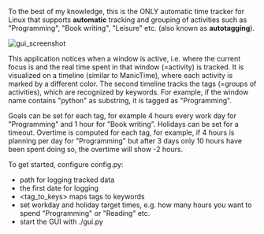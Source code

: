 To the best of my knowledge, this is the ONLY automatic time tracker for 
Linux  that supports **automatic** tracking and grouping of activities such as "Programming", 
"Book writing", "Leisure" etc. (also known as **autotagging**).

![gui_screenshot](https://user-images.githubusercontent.com/88085405/129172414-a76a2b32-14de-457a-9f8f-0464a39b5816.png)

This application notices when a window is active, i.e. where the current focus is 
and the real time spent in that window (=activity) is tracked. It is visualized on a timeline
(similar to ManicTime), where each activity is marked by a different color. The
second timeline tracks the tags (=groups of activities), which are recognized by 
keywords. For example, if the window name contains "python" as substring, it is 
tagged as "Programming".

Goals can be set for each tag, for example 4 hours every work day for "Programming" 
and 1 hour for "Book writing". Holidays can be set for a timeout. Overtime is computed for each tag,
for example, if 4 hours is planning per day for "Programming" but after 3 days 
only 10 hours have been spent doing so, the overtime will show -2 hours.

To get started, configure config.py: 
- path for logging tracked data
- the first date for logging
- <tag_to_keys> maps tags to keywords
- set workday and holiday target times, e.g. how many hours you want to spend "Programming" or "Reading" etc. 
- start the GUI with ./gui.py

